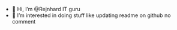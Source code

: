 - 👋 Hi, I’m @Rejnhard IT guru
- 👀 I’m interested in doing stuff like updating readme on github
no comment
